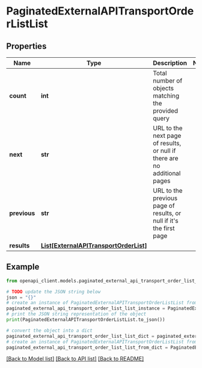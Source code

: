 # PaginatedExternalAPITransportOrderListList


## Properties

Name | Type | Description | Notes
------------ | ------------- | ------------- | -------------
**count** | **int** | Total number of objects matching the provided query | 
**next** | **str** | URL to the next page of results, or null if there are no additional pages | 
**previous** | **str** | URL to the previous page of results, or null if it&#39;s the first page | 
**results** | [**List[ExternalAPITransportOrderList]**](ExternalAPITransportOrderList.md) |  | 

## Example

```python
from openapi_client.models.paginated_external_api_transport_order_list_list import PaginatedExternalAPITransportOrderListList

# TODO update the JSON string below
json = "{}"
# create an instance of PaginatedExternalAPITransportOrderListList from a JSON string
paginated_external_api_transport_order_list_list_instance = PaginatedExternalAPITransportOrderListList.from_json(json)
# print the JSON string representation of the object
print(PaginatedExternalAPITransportOrderListList.to_json())

# convert the object into a dict
paginated_external_api_transport_order_list_list_dict = paginated_external_api_transport_order_list_list_instance.to_dict()
# create an instance of PaginatedExternalAPITransportOrderListList from a dict
paginated_external_api_transport_order_list_list_from_dict = PaginatedExternalAPITransportOrderListList.from_dict(paginated_external_api_transport_order_list_list_dict)
```
[[Back to Model list]](../README.md#documentation-for-models) [[Back to API list]](../README.md#documentation-for-api-endpoints) [[Back to README]](../README.md)


